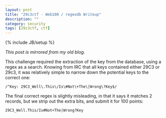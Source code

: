 ```yaml
---
layout: post
title: "29c3ctf - Web100 / regexdb Writeup"
description: ""
category: security
tags: [29c3ctf, ctf]
---
```

{% include JB/setup %}

*This post is mirrored from my old blog.*

This challenge required the extraction of the key from the database, using a regex as a search. Knowing from IRC that all keys contained either 29C3 or 29c3, it was relatively simple to narrow down the potential keys to the correct one:

	/^Key: 29C3_Well\.This\/Is\#Not\+The\|Wrong\?Key$/

The final correct regex is slightly misleading, in that it says it matches 2 records, but we strip out the extra bits, and submit it for 100 points:

	29C3_Well.This/Is#Not+The|Wrong?Key